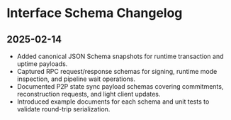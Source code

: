 # Interface Schema Changelog

## 2025-02-14

- Added canonical JSON Schema snapshots for runtime transaction and uptime payloads.
- Captured RPC request/response schemas for signing, runtime mode inspection, and pipeline wait operations.
- Documented P2P state sync payload schemas covering commitments, reconstruction requests, and light client updates.
- Introduced example documents for each schema and unit tests to validate round-trip serialization.
